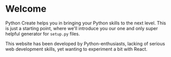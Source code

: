 # Welcome

Python Create helps you in bringing your Python skills to the next level. This is just a starting point,
where we'll introduce you our one and only super helpful generator for `setup.py` files.

This website has been developed by Python-enthusiasts, lacking of serious web development skills,
yet wanting to experiment a bit with React.
